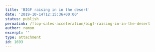 ```yaml
---
title: 'BIGF raising in in the desert'
date: '2019-10-14T12:15:36+00:00'
status: publish
permalink: /flop-sales-acceleration/bigf-raising-in-in-the-desert
author: ramon
excerpt: ''
type: attachment
id: 1693
---
```

<!DOCTYPE html PUBLIC "-//W3C//DTD HTML 4.0 Transitional//EN" "http://www.w3.org/TR/REC-html40/loose.dtd">
<?xml encoding="UTF-8">
